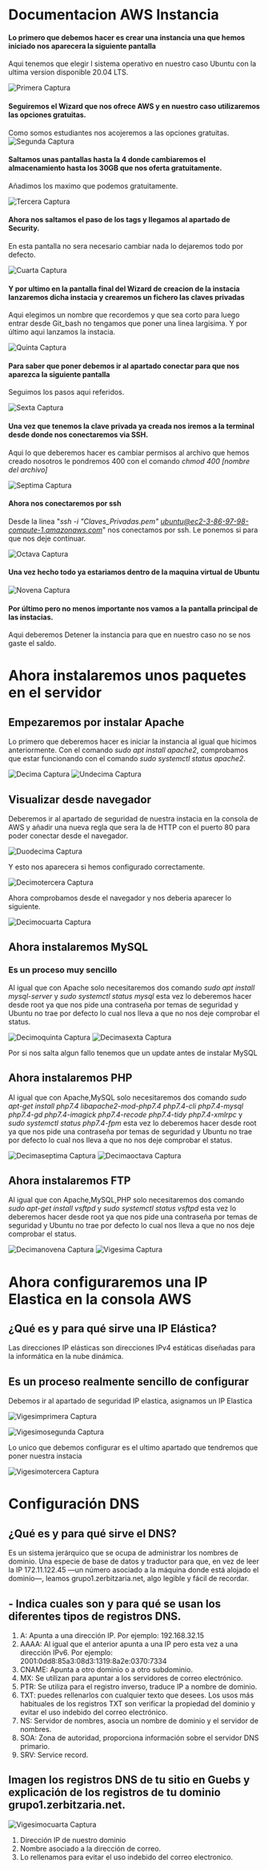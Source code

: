 # Documentacion AWS Instancia
#### Lo primero que debemos hacer es crear una instancia una que hemos iniciado nos aparecera la siguiente pantalla 
Aqui tenemos que elegir l sistema operativo en nuestro caso Ubuntu con la ultima version disponible 20.04 LTS.

![Primera Captura](https://raw.githubusercontent.com/Gaizkaja/dweb_AWS/main/img/Cap1.PNG)
#### Seguiremos el Wizard que nos ofrece AWS y en nuestro caso utilizaremos las opciones gratuitas.

Como somos estudiantes nos acojeremos a las opciones gratuitas.
![Segunda Captura](https://raw.githubusercontent.com/Gaizkaja/dweb_AWS/main/img/Cap2.PNG)

#### Saltamos unas pantallas hasta la 4 donde cambiaremos el almacenamiento hasta los 30GB que nos oferta gratuitamente.

Añadimos los maximo que podemos gratuitamente.

![Tercera Captura](https://raw.githubusercontent.com/Gaizkaja/dweb_AWS/main/img/Cap3.PNG)

#### Ahora nos saltamos el paso de los tags y llegamos al apartado de Security.

En esta pantalla no sera necesario cambiar nada lo dejaremos todo por defecto.

![Cuarta Captura](https://raw.githubusercontent.com/Gaizkaja/dweb_AWS/main/img/Cap4.PNG)

#### Y por ultimo en la pantalla final del Wizard de creacion de la instacia lanzaremos dicha instacia y crearemos un fichero las claves privadas

Aqui elegimos un nombre que recordemos y que sea corto para luego entrar desde Git_bash no tengamos que poner una linea largisima. Y por último aqui lanzamos la instacia.

![Quinta Captura](https://raw.githubusercontent.com/Gaizkaja/dweb_AWS/main/img/Cap5.PNG)

#### Para saber que poner debemos ir al apartado conectar para que nos aparezca la siguiente pantalla 

Seguimos los pasos aqui referidos.

![Sexta Captura ](https://raw.githubusercontent.com/Gaizkaja/dweb_AWS/main/img/Cap9.PNG)

#### Una vez que tenemos la clave privada ya creada nos iremos a la terminal desde donde nos conectaremos via SSH.

Aqui lo que deberemos hacer es cambiar permisos al archivo que hemos creado nosotros le pondremos 400 con el comando *chmod 400 [nombre del archivo]*

![Septima Captura ](https://raw.githubusercontent.com/Gaizkaja/dweb_AWS/main/img/Cap6.PNG)

#### Ahora nos conectaremos por ssh

Desde la linea "*ssh -i "Claves_Privadas.pem" ubuntu@ec2-3-86-97-98-compute-1.amazonaws.com*" nos conectamos por ssh.
Le ponemos si para que nos deje continuar.

![Octava Captura ](https://raw.githubusercontent.com/Gaizkaja/dweb_AWS/main/img/Cap7.PNG)

#### Una vez hecho todo ya estariamos dentro de la maquina virtual de Ubuntu

![Novena Captura ](https://raw.githubusercontent.com/Gaizkaja/dweb_AWS/main/img/Cap8.PNG)

#### Por último pero no menos importante nos vamos a la pantalla principal de las instacias.
Aqui deberemos Detener la instancia para que en nuestro caso no se nos gaste el saldo.

# Ahora instalaremos unos paquetes en el servidor

## Empezaremos por instalar Apache

Lo primero que deberemos hacer es iniciar la instancia al igual que hicimos anteriormente. Con el comando *sudo apt install apache2*, comprobamos que estar funcionando con el comando *sudo systemctl status apache2*.

![Decima Captura ](https://raw.githubusercontent.com/Gaizkaja/dweb_AWS/main/img/Cap_Apache1.PNG)
![Undecima Captura ](https://raw.githubusercontent.com/Gaizkaja/dweb_AWS/main/img/Cap_Apache2.PNG)

## Visualizar desde navegador

Deberemos ir al apartado de seguridad de nuestra instacia en la consola de AWS y añadir una nueva regla que sera la de HTTP con el puerto 80 para poder conectar desde el navegador.

![Duodecima Captura ](https://raw.githubusercontent.com/Gaizkaja/dweb_AWS/main/img/Cap_Apache5.PNG)

Y esto nos aparecera si hemos configurado correctamente.

![Decimotercera Captura ](https://raw.githubusercontent.com/Gaizkaja/dweb_AWS/main/img/Cap_Apache3.PNG)

Ahora comprobamos desde el navegador y nos deberia aparecer lo siguiente.

![Decimocuarta Captura ](https://raw.githubusercontent.com/Gaizkaja/dweb_AWS/main/img/Cap_Apache4.PNG)

## Ahora instalaremos MySQL

### Es un proceso muy sencillo

Al igual que con Apache solo necesitaremos dos comando *sudo apt install mysql-server* y *sudo systemctl status mysql* esta vez lo deberemos hacer desde root ya que nos pide una contraseña por temas de seguridad y Ubuntu no trae por defecto lo cual nos lleva a que no nos deje comprobar el status.

![Decimoquinta Captura ](https://raw.githubusercontent.com/Gaizkaja/dweb_AWS/main/img/Cap_Mysql1.PNG)
![Decimasexta Captura ](https://raw.githubusercontent.com/Gaizkaja/dweb_AWS/main/img/Cap_Mysql2.PNG)

Por si nos salta algun fallo tenemos que un update antes de instalar MySQL

## Ahora instalaremos PHP

Al igual que con Apache,MySQL solo necesitaremos dos comando *sudo apt-get install php7.4 libapache2-mod-php7.4 php7.4-cli php7.4-mysql php7.4-gd php7.4-imagick php7.4-recode php7.4-tidy php7.4-xmlrpc* y *sudo systemctl status php7.4-fpm* esta vez lo deberemos hacer desde root ya que nos pide una contraseña por temas de seguridad y Ubuntu no trae por defecto lo cual nos lleva a que no nos deje comprobar el status.

![Decimaseptima Captura ](https://raw.githubusercontent.com/Gaizkaja/dweb_AWS/main/img/Cap_PHP1.PNG)
![Decimaoctava Captura ](https://raw.githubusercontent.com/Gaizkaja/dweb_AWS/main/img/Cap_PHP2.PNG)

## Ahora instalaremos FTP

Al igual que con Apache,MySQL,PHP solo necesitaremos dos comando *sudo apt-get install vsftpd* y *sudo systemctl status vsftpd* esta vez lo deberemos hacer desde root ya que nos pide una contraseña por temas de seguridad y Ubuntu no trae por defecto lo cual nos lleva a que no nos deje comprobar el status.

![Decimanovena Captura ](https://raw.githubusercontent.com/Gaizkaja/dweb_AWS/main/img/Cap_Vsftp1.PNG)
![Vigesima Captura ](https://raw.githubusercontent.com/Gaizkaja/dweb_AWS/main/img/Cap_Vsftp2.PNG)

# Ahora configuraremos una IP Elastica en la consola AWS

## ¿Qué es y para qué sirve una IP Elástica?

Las direcciones IP elásticas son direcciones IPv4 estáticas diseñadas para la informática en la nube dinámica.

## Es un proceso realmente sencillo de configurar

Debemos ir al apartado de seguridad IP elastica, asignamos un IP Elastica

![Vigesimprimera Captura ](https://raw.githubusercontent.com/Gaizkaja/dweb_AWS/main/img/Cap_IpElastic.PNG)

![Vigesimosegunda Captura ](https://raw.githubusercontent.com/Gaizkaja/dweb_AWS/main/img/Cap_IpElastic1.PNG)

Lo unico que debemos configurar es el ultimo apartado que tendremos que poner nuestra instacia 

![Vigesimotercera Captura ](https://raw.githubusercontent.com/Gaizkaja/dweb_AWS/main/img/Cap_IpElastic2.PNG)




# Configuración DNS

## ¿Qué es y para qué sirve el DNS?

Es un sistema jerárquico que se ocupa de administrar los nombres de dominio. Una especie de base de datos y traductor para que, en vez de leer la IP 172.11.122.45 —un número asociado a la máquina donde está alojado el dominio—, leamos grupo1.zerbitzaria.net, algo legible y fácil de recordar.

## - Indica cuales son y para qué se usan los diferentes tipos de registros DNS.

1. A: Apunta a una dirección IP. Por ejemplo: 192.168.32.15  
2. AAAA: Al igual que el anterior apunta a una IP pero esta vez a una dirección IPv6. Por ejemplo: 2001:0dd8:85a3:08d3:1319:8a2e:0370:7334  
3. CNAME: Apunta a otro dominio o a otro subdominio.   
4. MX: Se utilizan para apuntar a los servidores de correo electrónico.  
5. PTR: Se utiliza para  el registro inverso, traduce IP a nombre de dominio. 
6. TXT: puedes rellenarlos con cualquier texto que desees. Los usos más habituales de los registros TXT son verificar la propiedad del dominio y evitar el uso indebido del correo electrónico. 
7. NS: Servidor de nombres, asocia un nombre de dominio y el servidor de nombres.
8. SOA: Zona de autoridad, proporciona información sobre el servidor DNS primario.  
9. SRV: Service record.  

## Imagen los registros DNS de tu sitio en Guebs y explicación de los registros de tu dominio grupo1.zerbitzaria.net.

![Vigesimocuarta Captura ](https://raw.githubusercontent.com/Gaizkaja/dweb_AWS/main/img/Cap_DNS1.PNG)

1. Dirección IP de nuestro dominio 
2. Nombre asociado a la dirección de correo.
3. Lo rellenamos para evitar el uso indebido del correo electronico.
